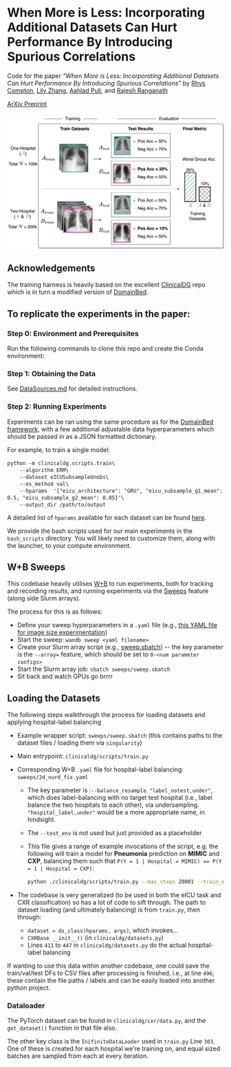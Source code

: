 # When More is Less: Incorporating Additional Datasets Can Hurt Performance By Introducing Spurious Correlations

Code for the paper _"When More is Less: Incorporating Additional Datasets Can Hurt Performance By Introducing Spurious Correlations"_ by [Rhys Compton](https://www.rhyscompton.co.nz), [Lily Zhang](https://lhz1029.github.io), [Aahlad Puli](https://aahladmanas.github.io), and [Rajesh Ranganath](https://cims.nyu.edu/~rajeshr/)

[ArXiv Preprint](https://arxiv.org/abs/2308.04431)

![High Level Overview](img/high_level_overview.png)

## Acknowledgements

The training harness is heavily based on the excellent [ClinicalDG](https://github.com/MLforHealth/ClinicalDG) repo which is in turn a modified version of [DomainBed](https://github.com/facebookresearch/DomainBed).

## To replicate the experiments in the paper:

### Step 0: Environment and Prerequisites
Run the following commands to clone this repo and create the Conda environment:


### Step 1: Obtaining the Data
See [DataSources.md](DataSources.md) for detailed instructions.

### Step 2: Running Experiments

Experiments can be ran using the same procedure as for the [DomainBed framework](https://github.com/facebookresearch/DomainBed), with a few additional adjustable data hyperparameters which should be passed in as a JSON formatted dictionary.

For example, to train a single model:
```
python -m clinicaldg.scripts.train\
	--algorithm ERM\
	--dataset eICUSubsampleUnobs\
	--es_method val\
	--hparams  '{"eicu_architecture": "GRU", "eicu_subsample_g1_mean": 0.5, "eicu_subsample_g2_mean": 0.05}'\
	--output_dir /path/to/output
```

A detailed list of `hparams` available for each dataset can be found [here](hparams.md).

We provide the bash scripts used for our main experiments in the `bash_scripts` directory. You will likely need to customize them, along with the launcher, to your compute environment.

## W+B Sweeps

This codebase heavily utilises [W+B](https://wandb.ai/site) to run experiments, both for tracking and recording results, and running experiments via the [Sweeps](https://docs.wandb.ai/guides/sweeps) feature (along side Slurm arrays).

The process for this is as follows:

* Define your sweep hyperparameters in a `.yaml` file (e.g., [this YAML file for image size experimentation](./sweeps/4_image_model_size.yaml))
* Start the sweep: `wandb sweep <yaml filename>`
* Create your Slurm array script (e.g., [sweep.sbatch](./sweeps/sweep.sbatch)) -- the key parameter is the `--array=` feature, which should be set to `0-<num parameter configs>`
* Start the Slurm array job: `sbatch sweeps/sweep.sbatch`
* Sit back and watch GPUs go brrrr

## Loading the Datasets

The following steps walkthrough the process for loading datasets and applying hospital-label balancing

* Example wrapper script: `sweeps/sweep.sbatch` (this contains paths to the dataset files / loading them via `singularity`)
* Main entrypoint: `clinicaldg/scripts/train.py`
* Corresponding W+B `.yaml` file for hospital-label balancing: `sweeps/2d_nurd_fix.yaml`
  * The key parameter is :`--balance_resample "label_notest,under"`, which does label-balancing with no target test hospital (i.e., label balance the two hospitals to each other), via undersampling. `"hospital_label,under"` would be a more appropriate name, in hindsight.
  * The `--test_env` is not used but just provided as a placeholder
  * This file gives a range of example invocations of the script, e.g. the following will train a model for **Pneumonia** prediction on **MIMIC** and **CXP**, balancing them such that `P(Y = 1 | Hospital = MIMIC) == P(Y = 1 | Hospital = CXP)`:

    ```bash
    python ./clinicaldg/scripts/train.py --max_steps 20001 --train_envs MIMIC,CXP --test_env MIMIC --balance_resample "label_notest,under" --binary_label Pneumonia
    ```
  
* The codebase is very generalized (to be used in both the eICU task and CXR classification) so has a lot of code to sift through. The path to dataset loading (and ultimately balancing) is from `train.py`, then through:
  * `dataset = ds_class(hparams, args)`, which invokes...
  * `CXRBase __init__()` (in `clinicaldg/datasets.py`)
  * Lines `411` to `447` in `clinicaldg/datasets.py` do the actual hospital-label balancing

If wanting to use this data within another codebase, one could save the train/val/test DFs to CSV files after processing is finished, i.e., at line `496`; these contain the file paths / labels and can be easily loaded into another python project.

### Dataloader

The PyTorch dataset can be found in `clinicaldg/cxr/data.py`, and the `get_dataset()` function in that file also.

The other key class is the `InifiniteDataLoader` used in `train.py` Line `303`. One of these is created for each hospital we're training on, and equal sized batches are sampled from each at every iteration.
